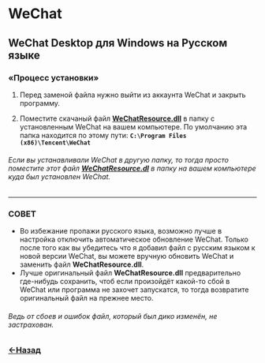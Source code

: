 # WeChat
## WeChat Desktop для Windows на Русском языке

### **«Процесс установки»**
1. Перед заменой файла нужно выйти из аккаунта WeChat и закрыть программу.

2. Поместите скачаный файл [**WeChatResource.dll**][1] в папку с установленным WeChat на вашем компьютере. По умолчанию эта папка находится по этому пути: **`C:\Program Files (x86)\Tencent\WeChat`**

###### Если вы устанавливали WeChat в другую папку, то тогда просто поместите этот файл [**WeChatResource.dl**][1] в папку на вашем компьютере куда был установлен WeChat.

----

### СОВЕТ
- Во избежание пропажи русского языка, возможно лучше в настройка отключить автоматическое обновление WeChat. Только после того как вы убедитесь что я добавил файл с русским языком к новой версии WeChat, вы можете вручную обновить WeChat и заменить файл **WeChatResource.dll**.
- Лучше оригинальный файл **WeChatResource.dll** предварительно где-нибудь сохранить, чтоб если произойдёт какой-то сбой в WeChat или программа не захочет запускатся, то тогда возвратите оригинальный файл на прежнее место.

###### Ведь от сбоев и ошибок файл, который был дико изменён, не застрахован.

### [←Назад](https://github.com/Li-Heping/WeChat)

[1]: https://github.com/Li-Heping/WeChat/tree/main/WeChat%20Resource%20File%20-%203.3.5.42
